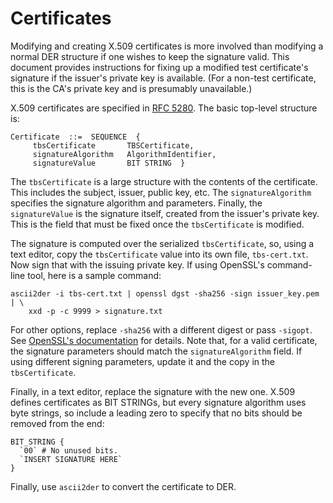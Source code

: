 # Certificates

Modifying and creating X.509 certificates is more involved than modifying a
normal DER structure if one wishes to keep the signature valid. This document
provides instructions for fixing up a modified test certificate's signature if
the issuer's private key is available. (For a non-test certificate, this is the
CA's private key and is presumably unavailable.)

X.509 certificates are specified in [RFC 5280](https://tools.ietf.org/html/rfc5280).
The basic top-level structure is:

    Certificate  ::=  SEQUENCE  {
         tbsCertificate       TBSCertificate,
         signatureAlgorithm   AlgorithmIdentifier,
         signatureValue       BIT STRING  }

The `tbsCertificate` is a large structure with the contents of the certificate.
This includes the subject, issuer, public key, etc. The `signatureAlgorithm`
specifies the signature algorithm and parameters. Finally, the `signatureValue`
is the signature itself, created from the issuer's private key. This is the
field that must be fixed once the `tbsCertificate` is modified.

The signature is computed over the serialized `tbsCertificate`, so, using a
text editor, copy the `tbsCertificate` value into its own file, `tbs-cert.txt`.
Now sign that with the issuing private key. If using OpenSSL's command-line
tool, here is a sample command:

    ascii2der -i tbs-cert.txt | openssl dgst -sha256 -sign issuer_key.pem | \
        xxd -p -c 9999 > signature.txt

For other options, replace `-sha256` with a different digest or pass `-sigopt`.
See [OpenSSL's documentation](https://www.openssl.org/docs/man1.1.1/man1/dgst.html)
for details. Note that, for a valid certificate, the signature parameters
should match the `signatureAlgorithm` field. If using different signing
parameters, update it and the copy in the `tbsCertificate`.

Finally, in a text editor, replace the signature with the new one. X.509
defines certificates as BIT STRINGs, but every signature algorithm uses byte
strings, so include a leading zero to specify that no bits should be removed
from the end:

    BIT_STRING {
      `00` # No unused bits.
      `INSERT SIGNATURE HERE`
    }

Finally, use `ascii2der` to convert the certificate to DER.
